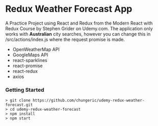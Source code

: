 # Redux Weather Forecast App

A Practice Project using React and Redux from the Modern React with Redux Course by Stephen Grider on Udemy.com. The application only works with **Australian** city searches, however you can change this in /src/actions/index.js where the request promise is made.

- OpenWeatherMap API
- GoogleMaps API
- react-sparklines
- react-promise
- react-redux
- axios

### Getting Started

```
> git clone https://github.com/chungeric/udemy-redux-weather-forecast.git
> cd udemy-redux-weather-forecast
> npm install
> npm start
```
